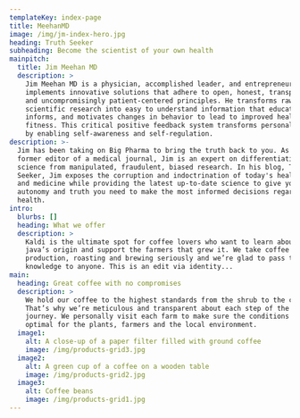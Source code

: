 ```yaml
---
templateKey: index-page
title: MeehanMD
image: /img/jm-index-hero.jpg
heading: Truth Seeker
subheading: Become the scientist of your own health
mainpitch:
  title: Jim Meehan MD
  description: >
    Jim Meehan MD is a physician, accomplished leader, and entrepreneur who
    implements innovative solutions that adhere to open, honest, transparent,
    and uncompromisingly patient-centered principles. He transforms raw data and
    scientific research into easy to understand information that educates,
    informs, and motivates changes in behavior to lead to improved health and
    fitness. This critical positive feedback system transforms personal health
    by enabling self-awareness and self-regulation.
description: >-
  Jim has been taking on Big Pharma to bring the truth back to you. As the
  former editor of a medical journal, Jim is an expert on differentiating true
  science from manipulated, fraudulent, biased research. In his blog, Truth
  Seeker, Jim exposes the corruption and indoctrination of today's healthcare
  and medicine while providing the latest up-to-date science to give you the
  autonomy and truth you need to make the most informed decisions regarding your
  health. 
intro:
  blurbs: []
  heading: What we offer
  description: >
    Kaldi is the ultimate spot for coffee lovers who want to learn about their
    java’s origin and support the farmers that grew it. We take coffee
    production, roasting and brewing seriously and we’re glad to pass that
    knowledge to anyone. This is an edit via identity...
main:
  heading: Great coffee with no compromises
  description: >
    We hold our coffee to the highest standards from the shrub to the cup.
    That’s why we’re meticulous and transparent about each step of the coffee’s
    journey. We personally visit each farm to make sure the conditions are
    optimal for the plants, farmers and the local environment.
  image1:
    alt: A close-up of a paper filter filled with ground coffee
    image: /img/products-grid3.jpg
  image2:
    alt: A green cup of a coffee on a wooden table
    image: /img/products-grid2.jpg
  image3:
    alt: Coffee beans
    image: /img/products-grid1.jpg
---
```

